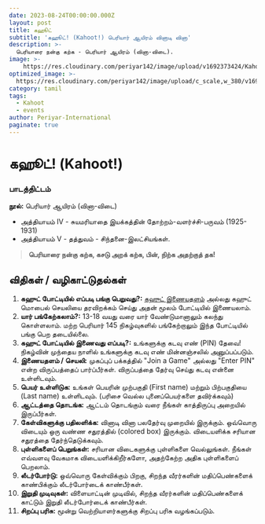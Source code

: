 ```yaml
---
date: 2023-08-24T00:00:00.000Z
layout: post
title: கஹூட்
subtitle: 'கஹூட்! (Kahoot!) பெரியார் ஆயிரம் வினாடி வினா'
description: >-
  பெரியாரை நன்கு கற்க - பெரியார் ஆயிரம் (வினா-விடை).
image: >-
    https://res.cloudinary.com/periyar142/image/upload/v1692373424/Kahoot_xw1old.jpg
optimized_image: >-
  https://res.cloudinary.com/periyar142/image/upload/c_scale,w_380/v1692373424/Kahoot_xw1old.jpg
category: tamil
tags:
  - Kahoot
  - events
author: Periyar-International
paginate: true
---
```


# கஹூட்! (Kahoot!)
 
### பாடத்திட்டம்
**நூல்:** பெரியார் ஆயிரம் (வினா-விடை)
- அத்தியாயம் IV - சுயமரியாதை இயக்கத்தின் தோற்றம்-வளர்ச்சி-பருவம் (1925-1931)
- அத்தியாயம் V - தத்துவம் - சிந்தனை-இலட்சியங்கள்.

> **பெரியாரை நன்கு கற்க, 
> கசடு அறக் கற்க, 
> பின், நிற்க அதற்குத் தக!**

## விதிகள் / வழிகாட்டுதல்கள்
1. **கஹுட் போட்டியில் எப்படி பங்கு பெறுவது?:** [கஹுட் இணையதளம்](https://kahoot.com/) அல்லது கஹுட் மொபைல் செயலியை தரவிறக்கம் செய்து அதன் மூலம் போட்டியில் இணையலாம்.
2. **யார் பங்கேற்கலாம்?:** 13-18 வயது வரை யார் வேண்டுமானாலும் கலந்து கொள்ளலாம். மற்ற பெரியார் 145 நிகழ்வுகளில் பங்கேற்றாலும் இந்த போட்டியில் பங்கு பெற தடையில்லை. 
3. **கஹுட் போட்டியில் இணைவது எப்படி?:** உங்களுக்கு கடவு எண் (PIN) தேவை! நிகழ்வின் முந்தைய நாளில் உங்களுக்கு கடவு எண் மின்னஞ்சலில் அனுப்பப்படும்.
4. **இணையதளம் / செயலி:** முகப்புப் பக்கத்தில் "Join a Game" அல்லது "Enter PIN" என்ற விருப்பத்தைப் பார்ப்பீர்கள். விருப்பத்தை தேர்வு செய்து கடவு என்னை உள்ளிடவும்.
5. **பெயர் உள்ளிடுக:** உங்கள் பெயரின் முற்பகுதி (First name) மற்றும் பிற்பகுதியை (Last name) உள்ளிடவும். (பரிசை வெல்ல புனைப்பெயர்களை தவிர்க்கவும்)
6. **ஆட்டத்தை தொடங்க:** ஆட்டம் தொடங்கும் வரை நீங்கள் காத்திருப்பு அறையில் இருப்பீர்கள்.
7. **கேள்விகளுக்கு பதிலளிக்க:** வினாடி வினா பலதேர்வு முறையில் இருக்கும். ஒவ்வொரு விடையும் ஒரு வண்ண சதுரத்தில் (colored box) இருக்கும். விடையளிக்க சரியான சதுரத்தை தேர்ந்தெடுக்கவும்.
8. **புள்ளிகளைப் பெறுங்கள்:** சரியான விடைகளுக்கு புள்ளிகளை வெல்லுங்கள். நீங்கள் எவ்வளவு வேகமாக விடையளிக்கிறீர்களோ, அதற்கேற்ற அதிக புள்ளிகளைப் பெறலாம்.
9. **லீடர்போர்டு:** ஒவ்வொரு கேள்விக்கும் பிறகு, சிறந்த வீரர்களின் மதிப்பெண்களைக் காண்பிக்கும் லீடர்போர்டைக் காண்பீர்கள்.
10. **இறுதி முடிவுகள்:** விளையாட்டின் முடிவில், சிறந்த வீரர்களின் மதிப்பெண்களைக் காட்டும் இறுதி லீடர்போர்டைக் காண்பீர்கள்.
11. **சிறப்பு பரிசு:** மூன்று வெற்றியாளர்களுக்கு சிறப்பு பரிசு வழங்கப்படும்.